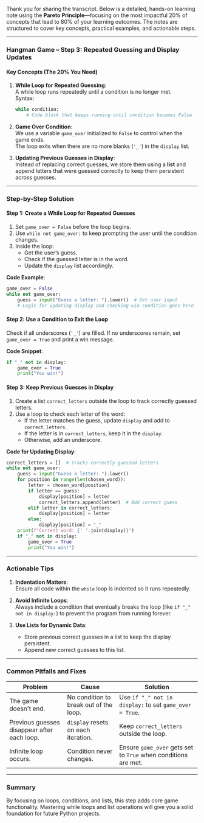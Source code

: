 Thank you for sharing the transcript. Below is a detailed, hands-on learning note using the **Pareto Principle**—focusing on the most impactful 20% of concepts that lead to 80% of your learning outcomes. The notes are structured to cover key concepts, practical examples, and actionable steps.

---

### **Hangman Game – Step 3: Repeated Guessing and Display Updates**

#### **Key Concepts (The 20% You Need)**
1. **While Loop for Repeated Guessing**:  
   A while loop runs repeatedly until a condition is no longer met.  
   Syntax:  
   ```python
   while condition:
       # Code block that keeps running until condition becomes False
   ```

2. **Game Over Condition**:  
   We use a variable `game_over` initialized to `False` to control when the game ends.  
   The loop exits when there are no more blanks (`'_'`) in the `display` list.

3. **Updating Previous Guesses in Display**:  
   Instead of replacing correct guesses, we store them using a **list** and append letters that were guessed correctly to keep them persistent across guesses.

---

### **Step-by-Step Solution**

#### **Step 1: Create a While Loop for Repeated Guesses**
1. Set `game_over = False` before the loop begins.
2. Use `while not game_over:` to keep prompting the user until the condition changes.
3. Inside the loop:
   - Get the user’s guess.
   - Check if the guessed letter is in the word.
   - Update the `display` list accordingly.

**Code Example**:
```python
game_over = False
while not game_over:
    guess = input("Guess a letter: ").lower()  # Get user input
    # Logic for updating display and checking win condition goes here
```

#### **Step 2: Use a Condition to Exit the Loop**
Check if all underscores (`'_'`) are filled. If no underscores remain, set `game_over = True` and print a win message.

**Code Snippet**:
```python
if "_" not in display:
    game_over = True
    print("You win!")
```

#### **Step 3: Keep Previous Guesses in Display**
1. Create a list `correct_letters` outside the loop to track correctly guessed letters.
2. Use a loop to check each letter of the word:
   - If the letter matches the guess, update `display` and add to `correct_letters`.
   - If the letter is in `correct_letters`, keep it in the `display`.
   - Otherwise, add an underscore.

**Code for Updating Display**:
```python
correct_letters = []  # Tracks correctly guessed letters
while not game_over:
    guess = input("Guess a letter: ").lower()
    for position in range(len(chosen_word)):
        letter = chosen_word[position]
        if letter == guess:
            display[position] = letter
            correct_letters.append(letter)  # Add correct guess
        elif letter in correct_letters:
            display[position] = letter
        else:
            display[position] = "_"
    print(f"Current word: {' '.join(display)}")
    if "_" not in display:
        game_over = True
        print("You win!")
```

---

### **Actionable Tips**
1. **Indentation Matters**:  
   Ensure all code within the `while` loop is indented so it runs repeatedly.

2. **Avoid Infinite Loops**:  
   Always include a condition that eventually breaks the loop (like `if "_" not in display:`) to prevent the program from running forever.

3. **Use Lists for Dynamic Data**:  
   - Store previous correct guesses in a list to keep the display persistent.
   - Append new correct guesses to this list.

---

### **Common Pitfalls and Fixes**
| Problem | Cause | Solution |
|---------|-------|----------|
| The game doesn't end. | No condition to break out of the loop. | Use `if "_" not in display:` to set `game_over = True`. |
| Previous guesses disappear after each loop. | `display` resets on each iteration. | Keep `correct_letters` outside the loop. |
| Infinite loop occurs. | Condition never changes. | Ensure `game_over` gets set to `True` when conditions are met. |

---

### **Summary**
By focusing on loops, conditions, and lists, this step adds core game functionality. Mastering while loops and list operations will give you a solid foundation for future Python projects.
